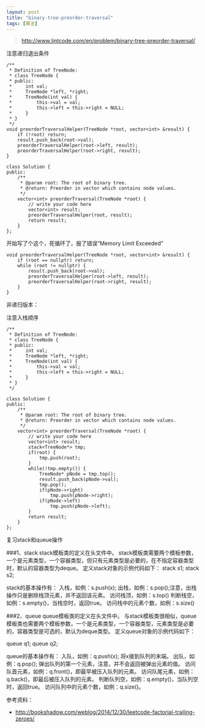 ```yaml
---
layout: post
title: "binary-tree-preorder-traversal"
tags: [算法]
---	
```

	
>http://www.lintcode.com/en/problem/binary-tree-preorder-traversal/


注意递归退出条件


	/**
	 * Definition of TreeNode:
	 * class TreeNode {
	 * public:
	 *     int val;
	 *     TreeNode *left, *right;
	 *     TreeNode(int val) {
	 *         this->val = val;
	 *         this->left = this->right = NULL;
	 *     }
	 * }
	 */
	void preorderTraversalHelper(TreeNode *root, vector<int> &result) {
	    if (!root) return;
	    result.push_back(root->val);
	    preorderTraversalHelper(root->left, result);
	    preorderTraversalHelper(root->right, result);
	}
	
	class Solution {
	public:
	    /**
	     * @param root: The root of binary tree.
	     * @return: Preorder in vector which contains node values.
	     */
	    vector<int> preorderTraversal(TreeNode *root) {
	        // write your code here
	        vector<int> result;
	        preorderTraversalHelper(root, result);
	        return result;
	    }
	};


开始写了个这个，死循环了，报了错误“Memory Limit Exceeded”

	void preorderTraversalHelper(TreeNode *root, vector<int> &result) {
	    if (root == nullptr) return;
	    while (root != nullptr) {
	        result.push_back(root->val);
	        preorderTraversalHelper(root->left, result);
	        preorderTraversalHelper(root->right, result);
	    }
	}
	
非递归版本：

注意入栈顺序

	/**
	 * Definition of TreeNode:
	 * class TreeNode {
	 * public:
	 *     int val;
	 *     TreeNode *left, *right;
	 *     TreeNode(int val) {
	 *         this->val = val;
	 *         this->left = this->right = NULL;
	 *     }
	 * }
	 */
	
	class Solution {
	public:
	    /**
	     * @param root: The root of binary tree.
	     * @return: Preorder in vector which contains node values.
	     */
	    vector<int> preorderTraversal(TreeNode *root) {
	        // write your code here
	        vector<int> result;
	        stack<TreeNode*> tmp;
	        if(root) {
	            tmp.push(root);
	        }
	        while(!tmp.empty()) {
	            TreeNode* pNode = tmp.top();
	            result.push_back(pNode->val);
	            tmp.pop();
	            if(pNode->right)
	                tmp.push(pNode->right);
	            if(pNode->left)
	                tmp.push(pNode->left);
	        }
	        return result;
	    }
	};


复习stack和queue操作

###1、stack
stack模板类的定义在<stack>头文件中。
stack模板类需要两个模板参数，一个是元素类型，一个容器类型，但只有元素类型是必要的，在不指定容器类型时，默认的容器类型为deque。
定义stack对象的示例代码如下：
stack<int> s1;
stack<string> s2;

stack的基本操作有：
入栈，如例：s.push(x);
出栈，如例：s.pop();注意，出栈操作只是删除栈顶元素，并不返回该元素。
访问栈顶，如例：s.top()
判断栈空，如例：s.empty()，当栈空时，返回true。
访问栈中的元素个数，如例：s.size()

###2、queue
queue模板类的定义在<queue>头文件中。
与stack模板类很相似，queue模板类也需要两个模板参数，一个是元素类型，一个容器类型，元素类型是必要的，容器类型是可选的，默认为deque类型。
定义queue对象的示例代码如下：

queue<int> q1;
queue<double> q2;

queue的基本操作有：
入队，如例：q.push(x); 将x接到队列的末端。
出队，如例：q.pop(); 弹出队列的第一个元素，注意，并不会返回被弹出元素的值。
访问队首元素，如例：q.front()，即最早被压入队列的元素。
访问队尾元素，如例：q.back()，即最后被压入队列的元素。
判断队列空，如例：q.empty()，当队列空时，返回true。
访问队列中的元素个数，如例：q.size()。


参考资料：

+ http://bookshadow.com/weblog/2014/12/30/leetcode-factorial-trailing-zeroes/
